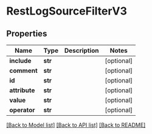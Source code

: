 # RestLogSourceFilterV3

## Properties
Name | Type | Description | Notes
------------ | ------------- | ------------- | -------------
**include** | **str** |  | [optional] 
**comment** | **str** |  | [optional] 
**id** | **str** |  | [optional] 
**attribute** | **str** |  | [optional] 
**value** | **str** |  | [optional] 
**operator** | **str** |  | [optional] 

[[Back to Model list]](../README.md#documentation-for-models) [[Back to API list]](../README.md#documentation-for-api-endpoints) [[Back to README]](../README.md)

